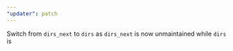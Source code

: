 ```yaml
---
"updater": patch
---
```


Switch from `dirs_next` to `dirs` as `dirs_next` is now unmaintained while `dirs` is
